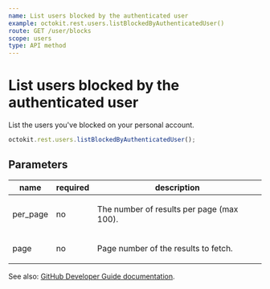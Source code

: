 ```yaml
---
name: List users blocked by the authenticated user
example: octokit.rest.users.listBlockedByAuthenticatedUser()
route: GET /user/blocks
scope: users
type: API method
---
```


# List users blocked by the authenticated user

List the users you've blocked on your personal account.

```js
octokit.rest.users.listBlockedByAuthenticatedUser();
```

## Parameters

<table>
  <thead>
    <tr>
      <th>name</th>
      <th>required</th>
      <th>description</th>
    </tr>
  </thead>
  <tbody>
    <tr><td>per_page</td><td>no</td><td>

The number of results per page (max 100).

</td></tr>
<tr><td>page</td><td>no</td><td>

Page number of the results to fetch.

</td></tr>
  </tbody>
</table>

See also: [GitHub Developer Guide documentation](https://docs.github.com/rest/reference/users#list-users-blocked-by-the-authenticated-user).
